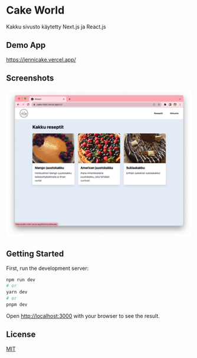 # Cake World

Kakku sivusto käytetty Next.js ja React.js

## Demo App

https://jennicake.vercel.app/

## Screenshots

![App Screenshot](screenshot.png)

## Getting Started

First, run the development server:

```bash
npm run dev
# or
yarn dev
# or
pnpm dev
```

Open [http://localhost:3000](http://localhost:3000) with your browser to see the result.

## License

[MIT](https://choosealicense.com/licenses/mit/)
